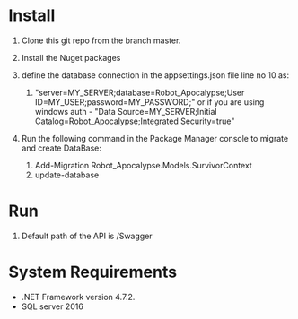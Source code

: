 # Install
1. Clone this git repo from the branch master.
2. Install the Nuget packages
3. define the database connection in the appsettings.json file line no 10 as:
    1. "server=MY_SERVER;database=Robot_Apocalypse;User ID=MY_USER;password=MY_PASSWORD;" or if you are using windows auth - "Data Source=MY_SERVER;Initial Catalog=Robot_Apocalypse;Integrated Security=true"
    
4. Run the following command in the Package Manager console to migrate and create DataBase:
    1. Add-Migration Robot_Apocalypse.Models.SurvivorContext
    2. update-database 
# Run
1. Default path of the API is /Swagger 
# System Requirements
* .NET Framework version 4.7.2.
* SQL server 2016

